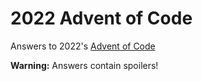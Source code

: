 # 2022 Advent of Code

Answers to 2022's [Advent of Code](https://adventofcode.com/)

**Warning:** Answers contain spoilers!
